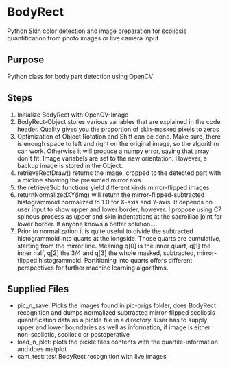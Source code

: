 # BodyRect
Python Skin color detection and image preparation for scoliosis quantification from photo images or live camera input

## Purpose
Python class for body part detection using OpenCV

## Steps
1. Initialize BodyRect with OpenCV-Image
2. BodyRect-Object stores various variables that are explained in the code header. Quality gives you the proportion of skin-masked pixels to zeros
3. Optimization of Object Rotation and Shift can be done. Make sure, there is enough space to left and right on the original image, so the algorithm can work. Otherwise it will produce a numpy error, saying that array don't fit. Image variabels are set to the new orientation. However, a backup image is stored in the Object.
4. retrieveRectDraw() returns the image, cropped to the detected part with a midline showing the presumed mirror axis
5. the retrieveSub functions yield different kinds mirror-flipped images
6. returnNormalizedXY(img) will return the mirror-flipped-subtracted histogrammoid normalized to 1.0 for X-axis and Y-axis. It depends on user input to show upper and lower border, however. I propose using C7 spinous process as upper and skin indentations at the sacroiliac joint for lower border. If anyone knows a better solution....
7. Prior to normalization it is quite useful to divide the subtracted histogrammoid into quarts at the longside. Those quarts are cumulative, starting from the mirror line. Meaning q[0] is the inner quart, q[1] the inner half, q[2] the 3/4 and q[3] the whole masked, subtracted, mirror-flipped histogrammoid. Partitioning into quarts offers different perspectives for further machine learning algorithms.

## Supplied Files
 - pic_n_save: Picks the images found in pic-origs folder, does BodyRect recognition and dumps normalized subtracted mirror-flipped scoliosis quantification data as a pickle file in a directory. User has to supply upper and lower boundaries as well as information, if image is either non-scoliotic, scoliotic or postoperative
 - load_n_plot: plots the pickle files contents with the quartile-information and does matplot
 - cam_test: test BodyRect recognition with live images
